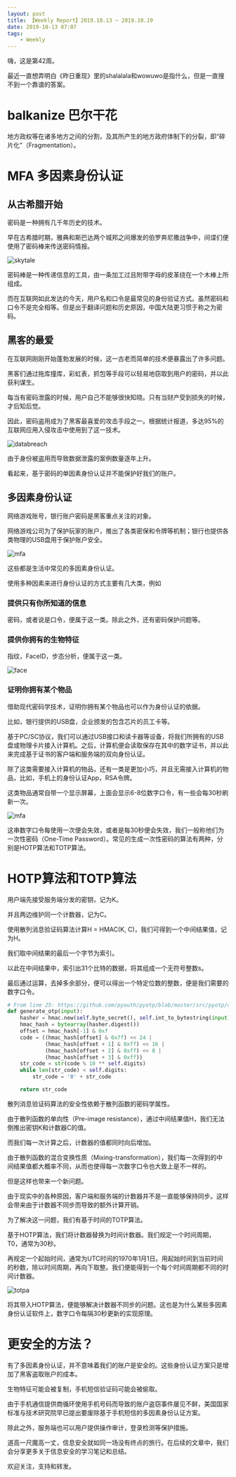 ```yaml
---
layout: post
title: 【Weekly Report】2019.10.13 ~ 2019.10.19
date: 2019-10-13 07:07
tags:
    - Weekly
---
```


嗨，这是第42周。

最近一直想弄明白《昨日重现》里的shalalala和wowuwo是指什么，但是一直搜不到一个靠谱的答案。

# balkanize 巴尔干花

地方政权等在诸多地方之间的分割，及其所产生的地方政府体制下的分裂，即“碎片化”（Fragmentation）。

# MFA 多因素身份认证

## 从古希腊开始

密码是一种拥有几千年历史的技术。

早在古希腊时期，雅典和斯巴达两个城邦之间爆发的伯罗奔尼撒战争中，间谍们便使用了密码棒来传送密码情报。

![skytale](https://raw.githubusercontent.com/plusplus7/solutions/master/weekly/2019/miscs/week42/Skytale.png)

密码棒是一种传递信息的工具，由一条加工过且附带字母的皮革绕在一个木棒上所组成。

而在互联网如此发达的今天，用户名和口令是最常见的身份验证方式。虽然密码和口令不是完全相等。但是出于翻译问题和历史原因，中国大陆更习惯于称之为密码。

## 黑客的最爱

在互联网刚刚开始蓬勃发展的时候，这一古老而简单的技术便暴露出了许多问题。

黑客们通过拖库撞库，彩虹表，抓包等手段可以轻易地窃取到用户的密码，并以此获利谋生。

每当有密码泄露的时候，用户自己不能够很快知晓。只有当财产受到损失的时候，才后知后觉。

因此，密码盗用成为了黑客最喜爱的攻击手段之一。根据统计报道，多达95%的互联网应用入侵攻击中使用到了这一技术。

![databreach](https://raw.githubusercontent.com/plusplus7/solutions/master/weekly/2019/miscs/week42/databreach.jpg)

由于身份被盗用而导致数据泄露的案例数量逐年上升。

看起来，基于密码的单因素身份认证并不能保护好我们的账户。

## 多因素身份认证

网络游戏账号，银行账户密码是黑客重点关注的对象。

网络游戏公司为了保护玩家的账户，推出了各类密保和令牌等机制；银行也提供各类物理的USB盘用于保护账户安全。

![mfa](https://raw.githubusercontent.com/plusplus7/solutions/master/weekly/2019/miscs/week42/cmb.jpg)

这些都是生活中常见的多因素身份认证。

使用多种因素来进行身份认证的方式主要有几大类，例如

### 提供只有你所知道的信息

密码，或者说是口令，便属于这一类。除此之外，还有密码保护问题等。

### 提供你拥有的生物特征

指纹，FaceID，步态分析，便属于这一类。

![face](https://raw.githubusercontent.com/plusplus7/solutions/master/weekly/2019/miscs/week42/faceid.jpg)

### 证明你拥有某个物品

借助现代密码学技术，证明你拥有某个物品也可以作为身份认证的依据。

比如，银行提供的USB盘，企业颁发的包含芯片的员工卡等。

基于PC/SC协议，我们可以通过USB接口和读卡器等设备，将我们所拥有的USB盘或物理卡片接入计算机。之后，计算机便会读取保存在其中的数字证书，并以此来完成基于证书的客户端和服务端的双向身份认证。

除了这类需要接入计算机的物品，还有一类是更加小巧，并且无需接入计算机的物品，比如，手机上的身份认证App，RSA令牌。

这类物品通常自带一个显示屏幕，上面会显示6-8位数字口令，有一些会每30秒刷新一次。

![mfa](https://raw.githubusercontent.com/plusplus7/solutions/master/weekly/2019/miscs/week42/mfatoken.jpg)

这串数字口令每使用一次便会失效，或者是每30秒便会失效，我们一般称他们为一次性密码（One-Time Password）。常见的生成一次性密码的算法有两种，分别是HOTP算法和TOTP算法。

# HOTP算法和TOTP算法

用户端先接受服务端分发的密钥，记为K。

并且两边维护同一个计数器，记为C。

使用散列消息验证码算法计算H = HMAC(K, C)，我们可得到一个中间结果值，记为H。

我们取中间结果的最后一个字节为索引。

以此在中间结果中，索引出31个比特的数据，将其组成一个无符号整数s。

最后通过运算，去掉多余部分，便可以得出一个特定位数的整数，便是我们需要的数字口令。

```python
# From line 25: https://github.com/pyauth/pyotp/blob/master/src/pyotp/otp.py
def generate_otp(input):
    hasher = hmac.new(self.byte_secret(), self.int_to_bytestring(input), self.digest)
    hmac_hash = bytearray(hasher.digest())
    offset = hmac_hash[-1] & 0xf
    code = ((hmac_hash[offset] & 0x7f) << 24 |
            (hmac_hash[offset + 1] & 0xff) << 16 |
            (hmac_hash[offset + 2] & 0xff) << 8 |
            (hmac_hash[offset + 3] & 0xff))
    str_code = str(code % 10 ** self.digits)
    while len(str_code) < self.digits:
        str_code = '0' + str_code

    return str_code
```

散列消息验证码算法的安全性依赖于散列函数的密码学属性。

由于散列函数的单向性（Pre-image resistance），通过中间结果值H，我们无法倒推出密钥K和计数器C的值。

而我们每一次计算之后，计数器的值都同时向后增加。

由于散列函数的混合变换性质（Mixing-transformation），我们每一次得到的中间结果值都大概率不同，从而也使得每一次数字口令也大致上是不一样的。

但是这样也带来一个新问题。

由于现实中的各种原因，客户端和服务端的计数器并不是一直能够保持同步。这样会带来由于计数器不同步而导致的额外计算开销。

为了解决这一问题，我们有基于时间的TOTP算法。

基于HOTP算法，我们将计数器替换为时间计数器。我们规定一个时间周期，T0，通常为30秒。

再规定一个起始时间，通常为UTC时间的1970年1月1日。用起始时间到当前时间的秒数，除以时间周期，再向下取整。我们便能得到一个每个时间周期都不同的时间计数器。

![totpa](https://raw.githubusercontent.com/plusplus7/solutions/master/weekly/2019/miscs/week42/totp.png)

将其带入HOTP算法，便能够解决计数器不同步的问题。这也是为什么某些多因素身份认证软件上，数字口令每隔30秒更新的实现原理。

# 更安全的方法？

有了多因素身份认证，并不意味着我们的账户是安全的。这些身份认证方案只是增加了黑客盗取账户的成本。

生物特征可能会被复制，手机短信验证码可能会被偷取。

由于手机通信提供商循环使用手机号码而导致的账户盗窃事件屡见不鲜，美国国家标准与技术研究院早已提出要废除基于手机短信的多因素身份认证方案。

除此之外，服务端也可以用户提供操作审计，登录检测等保护措施。

道高一尺魔高一丈，信息安全就如同一场没有终点的旅行。在后续的文章中，我们会分享更多关于信息安全的学习笔记和总结。

欢迎关注，支持和转发。
